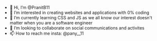 - 👋 Hi, I’m @PranitB11
- 👀 I’m interested in creating websites and applications with 0% coding
- 🌱 I’m currently learning CSS and JS as we all know our interest doesn't matter when you are a software engineer
- 💞️ I’m looking to collaborate on social communications and activites
- 📫 How to reach me insta: @pany__11

<!---
PranitB11/PranitB11 is a ✨ special ✨ repository because its `README.md` (this file) appears on your GitHub profile.
You can click the Preview link to take a look at your changes.
--->
